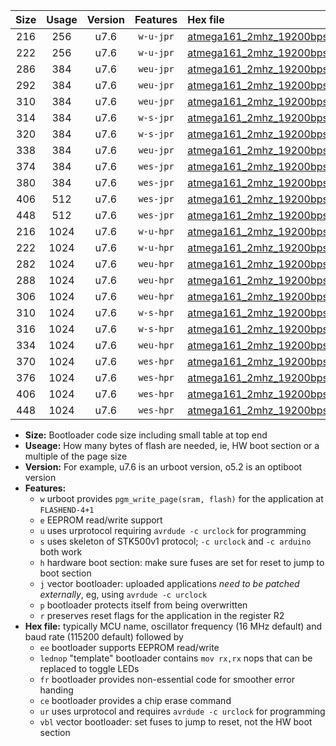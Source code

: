 |Size|Usage|Version|Features|Hex file|
|:-:|:-:|:-:|:-:|:--|
|216|256|u7.6|`w-u-jpr`|[atmega161_2mhz_19200bps_ur_vbl.hex](https://raw.githubusercontent.com/stefanrueger/urboot/main//atmega161_2mhz_19200bps_ur_vbl.hex)|
|222|256|u7.6|`w-u-jpr`|[atmega161_2mhz_19200bps_lednop_ur_vbl.hex](https://raw.githubusercontent.com/stefanrueger/urboot/main//atmega161_2mhz_19200bps_lednop_ur_vbl.hex)|
|286|384|u7.6|`weu-jpr`|[atmega161_2mhz_19200bps_ee_ur_vbl.hex](https://raw.githubusercontent.com/stefanrueger/urboot/main//atmega161_2mhz_19200bps_ee_ur_vbl.hex)|
|292|384|u7.6|`weu-jpr`|[atmega161_2mhz_19200bps_ee_lednop_ur_vbl.hex](https://raw.githubusercontent.com/stefanrueger/urboot/main//atmega161_2mhz_19200bps_ee_lednop_ur_vbl.hex)|
|310|384|u7.6|`weu-jpr`|[atmega161_2mhz_19200bps_ee_lednop_fr_ur_vbl.hex](https://raw.githubusercontent.com/stefanrueger/urboot/main//atmega161_2mhz_19200bps_ee_lednop_fr_ur_vbl.hex)|
|314|384|u7.6|`w-s-jpr`|[atmega161_2mhz_19200bps_vbl.hex](https://raw.githubusercontent.com/stefanrueger/urboot/main//atmega161_2mhz_19200bps_vbl.hex)|
|320|384|u7.6|`w-s-jpr`|[atmega161_2mhz_19200bps_lednop_vbl.hex](https://raw.githubusercontent.com/stefanrueger/urboot/main//atmega161_2mhz_19200bps_lednop_vbl.hex)|
|338|384|u7.6|`weu-jpr`|[atmega161_2mhz_19200bps_ee_lednop_fr_ce_ur_vbl.hex](https://raw.githubusercontent.com/stefanrueger/urboot/main//atmega161_2mhz_19200bps_ee_lednop_fr_ce_ur_vbl.hex)|
|374|384|u7.6|`wes-jpr`|[atmega161_2mhz_19200bps_ee_vbl.hex](https://raw.githubusercontent.com/stefanrueger/urboot/main//atmega161_2mhz_19200bps_ee_vbl.hex)|
|380|384|u7.6|`wes-jpr`|[atmega161_2mhz_19200bps_ee_lednop_vbl.hex](https://raw.githubusercontent.com/stefanrueger/urboot/main//atmega161_2mhz_19200bps_ee_lednop_vbl.hex)|
|406|512|u7.6|`wes-jpr`|[atmega161_2mhz_19200bps_ee_lednop_fr_vbl.hex](https://raw.githubusercontent.com/stefanrueger/urboot/main//atmega161_2mhz_19200bps_ee_lednop_fr_vbl.hex)|
|448|512|u7.6|`wes-jpr`|[atmega161_2mhz_19200bps_ee_lednop_fr_ce_vbl.hex](https://raw.githubusercontent.com/stefanrueger/urboot/main//atmega161_2mhz_19200bps_ee_lednop_fr_ce_vbl.hex)|
|216|1024|u7.6|`w-u-hpr`|[atmega161_2mhz_19200bps_ur.hex](https://raw.githubusercontent.com/stefanrueger/urboot/main//atmega161_2mhz_19200bps_ur.hex)|
|222|1024|u7.6|`w-u-hpr`|[atmega161_2mhz_19200bps_lednop_ur.hex](https://raw.githubusercontent.com/stefanrueger/urboot/main//atmega161_2mhz_19200bps_lednop_ur.hex)|
|282|1024|u7.6|`weu-hpr`|[atmega161_2mhz_19200bps_ee_ur.hex](https://raw.githubusercontent.com/stefanrueger/urboot/main//atmega161_2mhz_19200bps_ee_ur.hex)|
|288|1024|u7.6|`weu-hpr`|[atmega161_2mhz_19200bps_ee_lednop_ur.hex](https://raw.githubusercontent.com/stefanrueger/urboot/main//atmega161_2mhz_19200bps_ee_lednop_ur.hex)|
|306|1024|u7.6|`weu-hpr`|[atmega161_2mhz_19200bps_ee_lednop_fr_ur.hex](https://raw.githubusercontent.com/stefanrueger/urboot/main//atmega161_2mhz_19200bps_ee_lednop_fr_ur.hex)|
|310|1024|u7.6|`w-s-hpr`|[atmega161_2mhz_19200bps.hex](https://raw.githubusercontent.com/stefanrueger/urboot/main//atmega161_2mhz_19200bps.hex)|
|316|1024|u7.6|`w-s-hpr`|[atmega161_2mhz_19200bps_lednop.hex](https://raw.githubusercontent.com/stefanrueger/urboot/main//atmega161_2mhz_19200bps_lednop.hex)|
|334|1024|u7.6|`weu-hpr`|[atmega161_2mhz_19200bps_ee_lednop_fr_ce_ur.hex](https://raw.githubusercontent.com/stefanrueger/urboot/main//atmega161_2mhz_19200bps_ee_lednop_fr_ce_ur.hex)|
|370|1024|u7.6|`wes-hpr`|[atmega161_2mhz_19200bps_ee.hex](https://raw.githubusercontent.com/stefanrueger/urboot/main//atmega161_2mhz_19200bps_ee.hex)|
|376|1024|u7.6|`wes-hpr`|[atmega161_2mhz_19200bps_ee_lednop.hex](https://raw.githubusercontent.com/stefanrueger/urboot/main//atmega161_2mhz_19200bps_ee_lednop.hex)|
|406|1024|u7.6|`wes-hpr`|[atmega161_2mhz_19200bps_ee_lednop_fr.hex](https://raw.githubusercontent.com/stefanrueger/urboot/main//atmega161_2mhz_19200bps_ee_lednop_fr.hex)|
|448|1024|u7.6|`wes-hpr`|[atmega161_2mhz_19200bps_ee_lednop_fr_ce.hex](https://raw.githubusercontent.com/stefanrueger/urboot/main//atmega161_2mhz_19200bps_ee_lednop_fr_ce.hex)|

- **Size:** Bootloader code size including small table at top end
- **Useage:** How many bytes of flash are needed, ie, HW boot section or a multiple of the page size
- **Version:** For example, u7.6 is an urboot version, o5.2 is an optiboot version
- **Features:**
  + `w` urboot provides `pgm_write_page(sram, flash)` for the application at `FLASHEND-4+1`
  + `e` EEPROM read/write support
  + `u` uses urprotocol requiring `avrdude -c urclock` for programming
  + `s` uses skeleton of STK500v1 protocol; `-c urclock` and `-c arduino` both work
  + `h` hardware boot section: make sure fuses are set for reset to jump to boot section
  + `j` vector bootloader: uploaded applications *need to be patched externally*, eg, using `avrdude -c urclock`
  + `p` bootloader protects itself from being overwritten
  + `r` preserves reset flags for the application in the register R2
- **Hex file:** typically MCU name, oscillator frequency (16 MHz default) and baud rate (115200 default) followed by
  + `ee` bootloader supports EEPROM read/write
  + `lednop` "template" bootloader contains `mov rx,rx` nops that can be replaced to toggle LEDs
  + `fr` bootloader provides non-essential code for smoother error handing
  + `ce` bootloader provides a chip erase command
  + `ur` uses urprotocol and requires `avrdude -c urclock` for programming
  + `vbl` vector bootloader: set fuses to jump to reset, not the HW boot section
